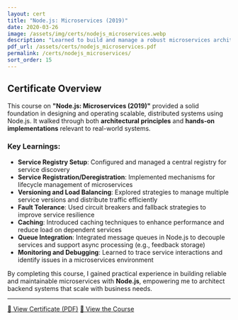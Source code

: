 ```yaml
---
layout: cert
title: "Node.js: Microservices (2019)"
date: 2020-03-26
image: /assets/img/certs/nodejs_microservices.webp
description: "Learned to build and manage a robust microservices architecture using Node.js, focusing on service discovery, resilience, and load balancing."
pdf_url: /assets/certs/nodejs_microservices.pdf
permalink: /certs/nodejs_microservices/
sort_order: 15
---
```


## Certificate Overview

This course on **"Node.js: Microservices (2019)"** provided a solid foundation in designing and operating scalable, distributed systems using Node.js. It walked through both **architectural principles** and **hands-on implementations** relevant to real-world systems.

### Key Learnings:

- **Service Registry Setup**: Configured and managed a central registry for service discovery
- **Service Registration/Deregistration**: Implemented mechanisms for lifecycle management of microservices
- **Versioning and Load Balancing**: Explored strategies to manage multiple service versions and distribute traffic efficiently
- **Fault Tolerance**: Used circuit breakers and fallback strategies to improve service resilience
- **Caching**: Introduced caching techniques to enhance performance and reduce load on dependent services
- **Queue Integration**: Integrated message queues in Node.js to decouple services and support async processing (e.g., feedback storage)
- **Monitoring and Debugging**: Learned to trace service interactions and identify issues in a microservices environment

By completing this course, I gained practical experience in building reliable and maintainable microservices with **Node.js**, empowering me to architect backend systems that scale with business needs.

---

[📄 View Certificate (PDF)](/assets/certs/nodejs_microservices.pdf)
[🔗 View the Course](https://www.linkedin.com/learning/node-js-microservices-2019)